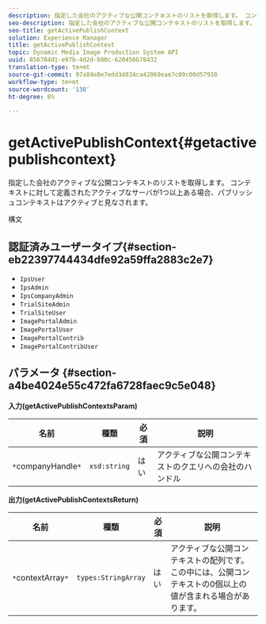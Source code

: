 ```yaml
---
description: 指定した会社のアクティブな公開コンテキストのリストを取得します。 コンテキストに対して定義されたアクティブなサーバが1つ以上ある場合、パブリッシュコンテキストはアクティブと見なされます。
seo-description: 指定した会社のアクティブな公開コンテキストのリストを取得します。 コンテキストに対して定義されたアクティブなサーバが1つ以上ある場合、パブリッシュコンテキストはアクティブと見なされます。
seo-title: getActivePublishContext
solution: Experience Manager
title: getActivePublishContext
topic: Dynamic Media Image Production System API
uuid: 856704d1-e97b-4d2d-b80c-620450b78432
translation-type: tm+mt
source-git-commit: 97a84e8e7edd3d834ca42069eae7c09c00d57938
workflow-type: tm+mt
source-wordcount: '138'
ht-degree: 8%

---
```



# getActivePublishContext{#getactivepublishcontext}

指定した会社のアクティブな公開コンテキストのリストを取得します。 コンテキストに対して定義されたアクティブなサーバが1つ以上ある場合、パブリッシュコンテキストはアクティブと見なされます。

構文

## 認証済みユーザータイプ{#section-eb22397744434dfe92a59ffa2883c2e7}

* `IpsUser`
* `IpsAdmin`
* `IpsCompanyAdmin`
* `TrialSiteAdmin`
* `TrialSiteUser`
* `ImagePortalAdmin`
* `ImagePortalUser`
* `ImagePortalContrib`
* `ImagePortalContribUser`

## パラメータ {#section-a4be4024e55c472fa6728faec9c5e048}

**入力(getActivePublishContextsParam)**

| 名前 | 種類 | 必須 | 説明 |
|---|---|---|---|
| `*`companyHandle`*` | `xsd:string` | はい | アクティブな公開コンテキストのクエリへの会社のハンドル |

**出力(getActivePublishContextsReturn)**

| 名前 | 種類 | 必須 | 説明 |
|---|---|---|---|
| `*`contextArray`*` | `types:StringArray` | はい | アクティブな公開コンテキストの配列です。この中には、公開コンテキストの0個以上の値が含まれる場合があります。 |

